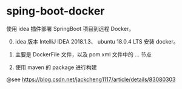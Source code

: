 # sping-boot-docker
使用 idea 插件部署 SpringBoot 项目到远程 Docker。

0. idea 版本 IntelliJ IDEA 2018.1.3、
ubuntu 18.0.4 LTS 安装 docker。

1. 主要是 DockerFile 文件，以及 pom.xml 文件中的 <Docker maven plugin>... 节点

2. 使用 maven 的 package 进行构建

@see https://blog.csdn.net/jackcheng1117/article/details/83080303
